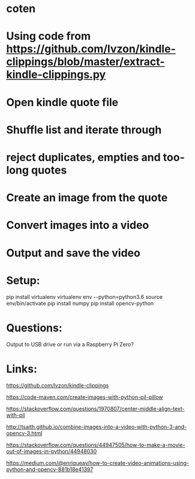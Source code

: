 # coten

# Using code from https://github.com/lvzon/kindle-clippings/blob/master/extract-kindle-clippings.py
#   Open kindle quote file
#       Shuffle list and iterate through
#           reject duplicates, empties and too-long quotes
#       Create an image from the quote
# 
# Convert images into a video
# Output and save the video

# Setup:
pip install virtualenv
virtualenv env --python=python3.6
source env/bin/activate
pip install numpy
pip install opencv-python

# Questions:
Output to USB drive or run via a Raspberry Pi Zero?

# Links:
https://github.com/lvzon/kindle-clippings

https://code-maven.com/create-images-with-python-pil-pillow

https://stackoverflow.com/questions/1970807/center-middle-align-text-with-pil

http://tsaith.github.io/combine-images-into-a-video-with-python-3-and-opencv-3.html

https://stackoverflow.com/questions/44947505/how-to-make-a-movie-out-of-images-in-python/44948030

https://medium.com/@enriqueav/how-to-create-video-animations-using-python-and-opencv-881b18e41397
